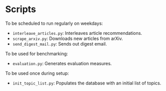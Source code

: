 # Scripts

To be scheduled to run regularly on weekdays:

  * `interleave_articles.py`: Interleaves article recommendations.
  * `scrape_arxiv.py`: Downloads new articles from arXiv.
  * `send_digest_mail.py`: Sends out digest email.

To be used for benchmarking:

  * `evaluation.py`: Generates evaluation measures.

To be used once during setup:

  * `init_topic_list.py`: Populates the database with an initial list of topics.
